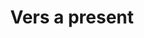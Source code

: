---
pid: ch726
title: Vers a present
location_transcription: PSFS building
coordinates: "[-75.1623011, 39.9513881]"
zipcode: '19711'
gen_neighborhood: 
neighborhood: 
outside_phl: 'Newark DE '
age: '22'
age_range: 20-29
instagram: 
image_file_name: ch_726.jpg
proposal_transcription: |-
  where it could go
  something that builds volume, encloses space, celebrates modern materials
topic: Architecture
topic_summary: '0'
type: Other No Form
keywords_other: 
credit: Jaron Ma
image_labels: 
twitter: hewenttojaron
facebook: 
permalink: "/monuments/ch726/"
layout: item-page
---